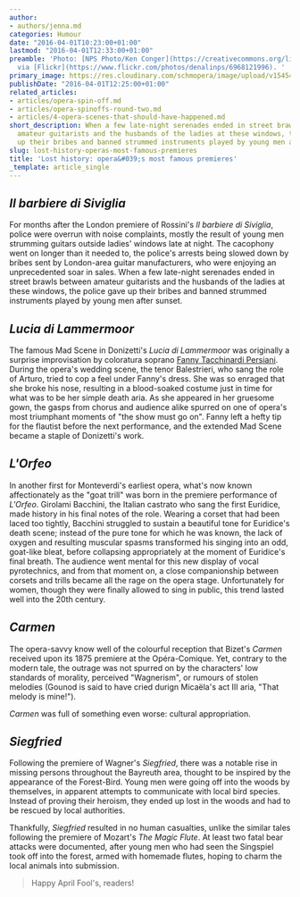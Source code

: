 ```yaml
---
author:
- authors/jenna.md
categories: Humour
date: "2016-04-01T10:23:00+01:00"
lastmod: "2016-04-01T12:33:00+01:00"
preamble: 'Photo: [NPS Photo/Ken Conger](https://creativecommons.org/licenses/by/2.0/legalcode)
  via [Flickr](https://www.flickr.com/photos/denalinps/6968121996). '
primary_image: https://res.cloudinary.com/schmopera/image/upload/v1545409169/media/webhook-uploads/1459509424816/2016-04-01---Bear.jpg.jpg
publishDate: "2016-04-01T12:25:00+01:00"
related_articles:
- articles/opera-spin-off.md
- articles/opera-spinoffs-round-two.md
- articles/4-opera-scenes-that-should-have-happened.md
short_description: When a few late-night serenades ended in street brawls between
  amateur guitarists and the husbands of the ladies at these windows, the police gave
  up their bribes and banned strummed instruments played by young men after sunset.
slug: lost-history-operas-most-famous-premieres
title: 'Lost history: opera&#039;s most famous premieres'
_template: article_single
---
```


## *Il barbiere di Siviglia*

For months after the London premiere of Rossini's *Il barbiere di Siviglia*, police were overrun with noise complaints, mostly the result of young men strumming guitars outside ladies' windows late at night. The cacophony went on longer than it needed to, the police's arrests being slowed down by bribes sent by London-area guitar manufacturers, who were enjoying an unprecedented soar in sales. When a few late-night serenades ended in street brawls between amateur guitarists and the husbands of the ladies at these windows, the police gave up their bribes and banned strummed instruments played by young men after sunset.

## *Lucia di Lammermoor*

The famous Mad Scene in Donizetti's *Lucia di Lammermoor* was originally a surprise improvisation by coloratura soprano [Fanny Tacchinardi Persiani](https://en.wikipedia.org/wiki/Fanny_Tacchinardi_Persiani). During the opera's wedding scene, the tenor Balestrieri, who sang the role of Arturo, tried to cop a feel under Fanny's dress. She was so enraged that she broke his nose, resulting in a blood-soaked costume just in time for what was to be her simple death aria. As she appeared in her gruesome gown, the gasps from chorus and audience alike spurred on one of opera's most triumphant moments of "the show must go on". Fanny left a hefty tip for the flautist before the next performance, and the extended Mad Scene became a staple of Donizetti's work.

## *L'Orfeo*

In another first for Monteverdi's earliest opera, what's now known affectionately as the "goat trill" was born in the premiere performance of *L'Orfeo*. Girolami Bacchini, the Italian castrato who sang the first Euridice, made history in his final notes of the role. Wearing a corset that had been laced too tightly, Bacchini struggled to sustain a beautiful tone for Euridice's death scene; instead of the pure tone for which he was known, the lack of oxygen and resulting muscular spasms transformed his singing into an odd, goat-like bleat, before collapsing appropriately at the moment of Euridice's final breath. The audience went mental for this new display of vocal pyrotechnics, and from that moment on, a close companionship between corsets and trills became all the rage on the opera stage. Unfortunately for women, though they were finally allowed to sing in public, this trend lasted well into the 20th century.

## *Carmen*

The opera-savvy know well of the colourful reception that Bizet's *Carmen* received upon its 1875 premiere at the Opéra-Comique. Yet, contrary to the modern tale, the outrage was not spurred on by the characters' low standards of morality, perceived "Wagnerism", or rumours of stolen melodies (Gounod is said to have cried durign Micaëla's act III aria, "That melody is mine!").

*Carmen* was full of something even worse: cultural appropriation.

## *Siegfried*

Following the premiere of Wagner's *Siegfried*, there was a notable rise in missing persons throughout the Bayreuth area, thought to be inspired by the appearance of the Forest-Bird. Young men were going off into the woods by themselves, in apparent attempts to communicate with local bird species. Instead of proving their heroism, they ended up lost in the woods and had to be rescued by local authorities.

Thankfully, *Siegfried* resulted in no human casualties, unlike the similar tales following the premiere of Mozart's *The Magic Flute*. At least two fatal bear attacks were documented, after young men who had seen the Singspiel took off into the forest, armed with homemade flutes, hoping to charm the local animals into submission.

>Happy April Fool's, readers!
